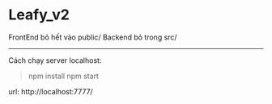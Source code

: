# Leafy_v2

FrontEnd bỏ hết vào public/
Backend bỏ trong src/

---

Cách chạy server localhost:
> npm install
> npm start

url: http://localhost:7777/

